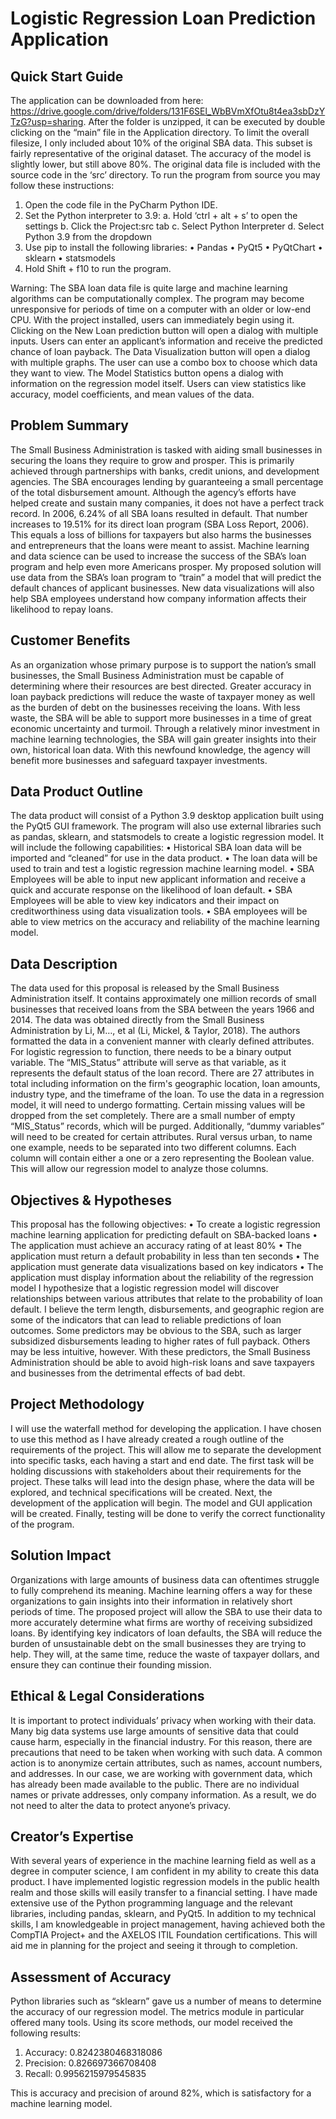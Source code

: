 ﻿# Logistic Regression Loan Prediction Application
 
 
 ## Quick Start Guide
 The application can be downloaded from here: https://drive.google.com/drive/folders/131F6SEl_WbBVmXfOtu8t4ea3sbDzYTzG?usp=sharing. After the folder is unzipped, it can be executed by double clicking on the “main” file in the Application directory.  To limit the overall filesize, I only included about 10% of the original SBA data.  This subset is fairly representative of the original dataset.  The accuracy of the model is slightly lower, but still above 80%.
The original data file is included with the source code in the ‘src’ directory.  To run the program from source you may follow these instructions:
1.	Open the code file in the PyCharm Python IDE.
2.	Set the Python interpreter to 3.9: 
a.	Hold ‘ctrl + alt + s’ to open the settings
b.	Click the Project:src tab
c.	Select Python Interpreter
d.	Select Python 3.9 from the dropdown
3.	Use pip to install the following libraries:
•	Pandas
•	PyQt5
•	PyQtChart
•	sklearn
•	statsmodels
4.	Hold Shift + f10 to run the program.

Warning: The SBA loan data file is quite large and machine learning algorithms can be computationally complex. The program may become unresponsive for periods of time on a computer with an older or low-end CPU.
With the project installed, users can immediately begin using it.  Clicking on the New Loan prediction button will open a dialog with multiple inputs.  Users can enter an applicant’s information and receive the predicted chance of loan payback.
The Data Visualization button will open a dialog with multiple graphs.  The user can use a combo box to choose which data they want to view.  The Model Statistics button opens a dialog with information on the regression model itself.  Users can view statistics like accuracy, model coefficients, and mean values of the data.

## Problem Summary
The Small Business Administration is tasked with aiding small businesses in securing the loans they require to grow and prosper. This is primarily achieved through partnerships with banks, credit unions, and development agencies. The SBA encourages lending by guaranteeing a small percentage of the total disbursement amount. Although the agency’s efforts have helped create and sustain many companies, it does not have a perfect track record. In 2006, 6.24% of all SBA loans resulted in default. That number increases to 19.51% for its direct loan program (SBA Loss Report, 2006). This equals a loss of billions for taxpayers but also harms the businesses and entrepreneurs that the loans were meant to assist. 
Machine learning and data science can be used to increase the success of the SBA’s loan program and help even more Americans prosper.  My proposed solution will use data from the SBA’s loan program to “train” a model that will predict the default chances of applicant businesses.  New data visualizations will also help SBA employees understand how company information affects their likelihood to repay loans.

## Customer Benefits
As an organization whose primary purpose is to support the nation’s small businesses, the Small Business Administration must be capable of determining where their resources are best directed. Greater accuracy in loan payback predictions will reduce the waste of taxpayer money as well as the burden of debt on the businesses receiving the loans. With less waste, the SBA will be able to support more businesses in a time of great economic uncertainty and turmoil.
Through a relatively minor investment in machine learning technologies, the SBA will gain greater insights into their own, historical loan data. With this newfound knowledge, the agency will benefit more businesses and safeguard taxpayer investments.

## Data Product Outline
The data product will consist of a Python 3.9 desktop application built using the PyQt5 GUI framework.  The program will also use external libraries such as pandas, sklearn, and statsmodels to create a logistic regression model.  It will include the following capabilities:
•	Historical SBA loan data will be imported and “cleaned” for use in the data product.
•	The loan data will be used to train and test a logistic regression machine learning model.
•	SBA Employees will be able to input new applicant information and receive a quick and accurate response on the likelihood of loan default.
•	SBA Employees will be able to view key indicators and their impact on creditworthiness using data visualization tools.
•	SBA employees will be able to view metrics on the accuracy and reliability of the machine learning model.

## Data Description
The data used for this proposal is released by the Small Business Administration itself. It contains approximately one million records of small businesses that received loans from the SBA between the years 1966 and 2014.  The data was obtained directly from the Small Business Administration by Li, M…, et al (Li, Mickel, & Taylor, 2018).  The authors formatted the data in a convenient manner with clearly defined attributes.  
For logistic regression to function, there needs to be a binary output variable. The “MIS_Status” attribute will serve as that variable, as it represents the default status of the loan record.  There are 27 attributes in total including information on the firm's geographic location, loan amounts, industry type, and the timeframe of the loan.
To use the data in a regression model, it will need to undergo formatting.  Certain missing values will be dropped from the set completely. There are a small number of empty “MIS_Status” records, which will be purged.  Additionally, “dummy variables” will need to be created for certain attributes. Rural versus urban, to name one example, needs to be separated into two different columns. Each column will contain either a one or a zero representing the Boolean value. This will allow our regression model to analyze those columns.

## Objectives & Hypotheses
This proposal has the following objectives:
•	To create a logistic regression machine learning application for predicting default on SBA-backed loans
•	The application must achieve an accuracy rating of at least 80%
•	The application must return a default probability in less than ten seconds
•	The application must generate data visualizations based on key indicators
•	The application must display information about the reliability of the regression model
I hypothesize that a logistic regression model will discover relationships between various attributes that relate to the probability of loan default. I believe the term length, disbursements, and geographic region are some of the indicators that can lead to reliable predictions of loan outcomes.  Some predictors may be obvious to the SBA, such as larger subsidized disbursements leading to higher rates of full payback.  Others may be less intuitive, however.  With these predictors, the Small Business Administration should be able to avoid high-risk loans and save taxpayers and businesses from the detrimental effects of bad debt.

## Project Methodology
I will use the waterfall method for developing the application. I have chosen to use this method as I have already created a rough outline of the requirements of the project. This will allow me to separate the development into specific tasks, each having a start and end date.
The first task will be holding discussions with stakeholders about their requirements for the project.  These talks will lead into the design phase, where the data will be explored, and technical specifications will be created.  Next, the development of the application will begin.  The model and GUI application will be created. Finally, testing will be done to verify the correct functionality of the program.

## Solution Impact
Organizations with large amounts of business data can oftentimes struggle to fully comprehend its meaning.  Machine learning offers a way for these organizations to gain insights into their information in relatively short periods of time.  The proposed project will allow the SBA to use their data to more accurately determine what firms are worthy of receiving subsidized loans.  By identifying key indicators of loan defaults, the SBA will reduce the burden of unsustainable debt on the small businesses they are trying to help. They will, at the same time, reduce the waste of taxpayer dollars, and ensure they can continue their founding mission.

## Ethical & Legal Considerations
It is important to protect individuals’ privacy when working with their data. Many big data systems use large amounts of sensitive data that could cause harm, especially in the financial industry. For this reason, there are precautions that need to be taken when working with such data.  A common action is to anonymize certain attributes, such as names, account numbers, and addresses. In our case, we are working with government data, which has already been made available to the public. There are no individual names or private addresses, only company information. As a result, we do not need to alter the data to protect anyone’s privacy.

## Creator’s Expertise
With several years of experience in the machine learning field as well as a degree in computer science, I am confident in my ability to create this data product. I have implemented logistic regression models in the public health realm and those skills will easily transfer to a financial setting. I have made extensive use of the Python programming language and the relevant libraries, including pandas, sklearn, and PyQt5.
In addition to my technical skills, I am knowledgeable in project management, having achieved both the CompTIA Project+ and the AXELOS ITIL Foundation certifications. This will aid me in planning for the project and seeing it through to completion.

## Assessment of Accuracy
Python libraries such as “sklearn” gave us a number of means to determine the accuracy of our regression model. The metrics module in particular offered many tools. Using its score methods, our model received the following results:

1. Accuracy: 0.8242380468318086
2. Precision: 0.826697366708408
3. Recall: 0.9956215979545835


This is accuracy and precision of around 82%, which is satisfactory for a machine learning model.  
